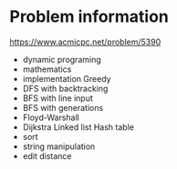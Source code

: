 # Problem information

<https://www.acmicpc.net/problem/5390>

- dynamic programing
- mathematics
- implementation
Greedy
- DFS with backtracking
- BFS with line input
- BFS with generations
- Floyd-Warshall
- Dijkstra
Linked list
Hash table
- sort
- string manipulation
- edit distance